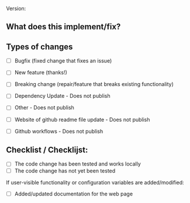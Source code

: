 <!--
From Core.yaml. Should match date YY.MM.DD.# ( Usually # is 1 )
-->
Version:

<!--
  You are amazing! Thanks for contributing to our project!
  Please, DO NOT DELETE ANY TEXT from this template! (unless instructed).
-->
## What does this implement/fix?



## Types of changes
<!--
  What type of change does your PR introduce?
  NOTE: Please, check only 1! box!
  If your PR requires multiple boxes to be checked, you'll most likely need to
  split it into multiple PRs. This makes things easier and faster to code review.
-->

- [ ] Bugfix (fixed change that fixes an issue)
- [ ] New feature (thanks!)
- [ ] Breaking change (repair/feature that breaks existing functionality)
- [ ] Dependency Update - Does not publish
- [ ] Other - Does not publish
- [ ] Website of github readme file update - Does not publish
- [ ] Github workflows - Does not publish


## Checklist / Checklijst:
<!--
  Put an `x` in the boxes that apply. You can also fill these out after
  creating the PR. If you're unsure about any of them, don't hesitate to ask.
  We're here to help! This is simply a reminder of what we are going to look
  for before merging your code.
-->

  - [ ] The code change has been tested and works locally
  - [ ] The code change has not yet been tested
  
If user-visible functionality or configuration variables are added/modified:
  - [ ] Added/updated documentation for the web page

<!--
  Thank you for contributing <3
-->


